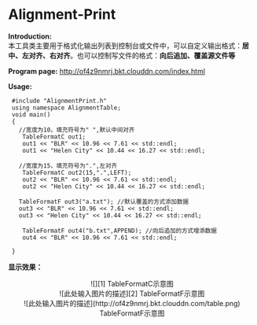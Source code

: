 # Alignment-Print
**Introduction:**  
本工具类主要用于格式化输出列表到控制台或文件中，可以自定义输出格式：**居中、左对齐、右对齐**。也可以控制写文件的格式：**向后追加、覆盖源文件等**

**Program page:** http://of4z9nmrj.bkt.clouddn.com/index.html

**Usage:** 
```
 #include "AlignmentPrint.h"
 using namespace AlignmentTable;
 void main()
 {
   //宽度为10，填充符号为" ",默认中间对齐
    TableFormatC out1;
    out1 << "BLR" << 10.96 << 7.61 << std::endl;
    out1 << "Helen City" << 10.44 << 16.27 << std::endl;

   //宽度为15，填充符号为".",左对齐
    TableFormatC out2(15,".",LEFT);
    out2 << "BLR" << 10.96 << 7.61 << std::endl;
    out2 << "Helen City" << 10.44 << 16.27 << std::endl;
 
   TableFormatF out3("a.txt"); //默认覆盖的方式添加数据
   out3 << "BLR" << 10.96 << 7.61 << std::endl;
   out3 << "Helen City" << 10.44 << 16.27 << std::endl;

    TableFormatF out4("b.txt",APPEND); //向后追加的方式增添数据
    out4 << "BLR" << 10.96 << 7.61 << std::endl;

 }
```
**显示效果：**
<center>
![][1]
TableFormatC示意图
</center>
<center>
 ![此处输入图片的描述][2]
  TableFormatF示意图
</center>
<center>
 ![此处输入图片的描述](http://of4z9nmrj.bkt.clouddn.com/table.png)
  TableFormatF示意图
</center>

  [1]: http://of4z9nmrj.bkt.clouddn.com/TableFormatC.png?imageView2/2/w/500/h/400/interlace/0/q/100
  [2]: http://of4z9nmrj.bkt.clouddn.com/TableFormatF.png?imageView2/2/w/500/h/400/interlace/0/q/100